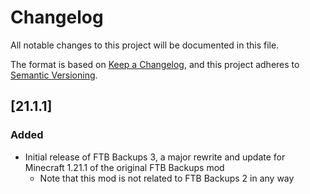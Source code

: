 # Changelog
All notable changes to this project will be documented in this file.

The format is based on [Keep a Changelog](https://keepachangelog.com/en/1.0.0/),
and this project adheres to [Semantic Versioning](https://semver.org/spec/v2.0.0.html).

## [21.1.1]

### Added
* Initial release of FTB Backups 3, a major rewrite and update for Minecraft 1.21.1 of the original FTB Backups mod
  * Note that this mod is not related to FTB Backups 2 in any way
